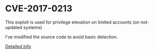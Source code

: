 # CVE-2017-0213

This exploit is used for privilege elevation on limited accounts (on not-updated systems)

I've modified the source code to avoid basic detection.

[Detailed info](https://github.com/WindowsExploits/Exploits/blob/master/CVE-2017-0213/)
